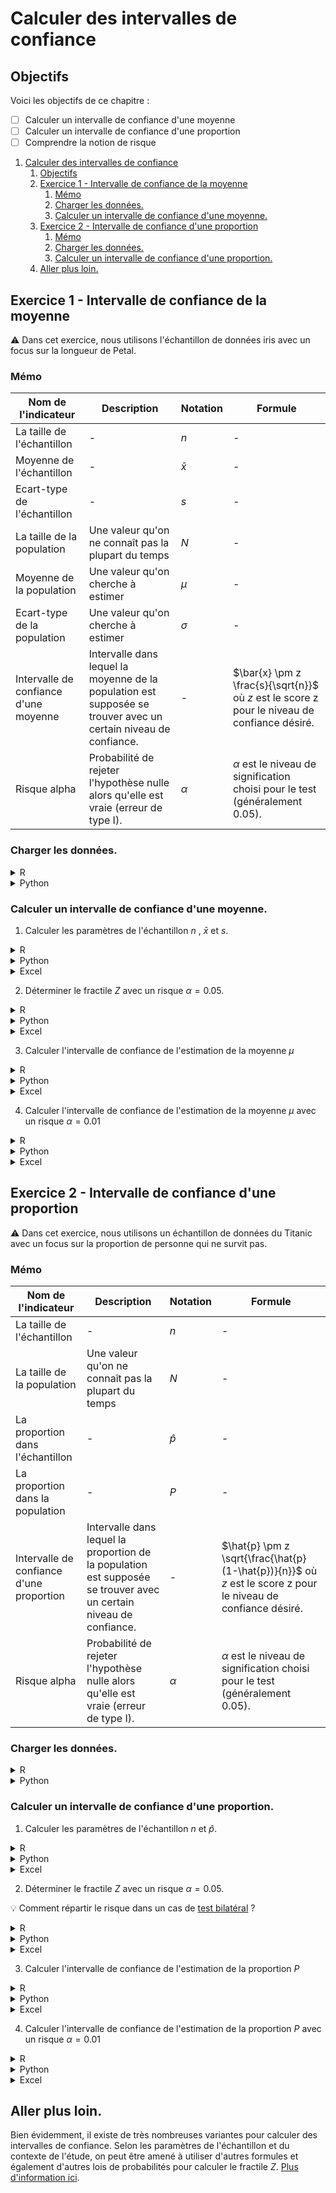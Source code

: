 # Calculer des intervalles de confiance

## Objectifs
Voici les objectifs de ce chapitre :
- [ ] Calculer un intervalle de confiance d'une moyenne
- [ ] Calculer un intervalle de confiance d'une proportion
- [ ] Comprendre la notion de risque

1. [Calculer des intervalles de confiance](#calculer-des-intervalles-de-confiance)
   1. [Objectifs](#objectifs)
   2. [Exercice 1 - Intervalle de confiance de la moyenne](#exercice-1---intervalle-de-confiance-de-la-moyenne)
      1. [Mémo](#mémo)
      2. [Charger les données.](#charger-les-données)
      3. [Calculer un intervalle de confiance d'une moyenne.](#calculer-un-intervalle-de-confiance-dune-moyenne)
   3. [Exercice 2 - Intervalle de confiance d'une proportion](#exercice-2---intervalle-de-confiance-dune-proportion)
      1. [Mémo](#mémo-1)
      2. [Charger les données.](#charger-les-données-1)
      3. [Calculer un intervalle de confiance d'une proportion.](#calculer-un-intervalle-de-confiance-dune-proportion)
   4. [Aller plus loin.](#aller-plus-loin)

## Exercice 1 - Intervalle de confiance de la moyenne

:warning: Dans cet exercice, nous utilisons l'échantillon de données iris avec un focus sur la longueur de Petal.

### Mémo
| Nom de l'indicateur | Description    | Notation | Formule                          |
|---------------------|----------------|----------|----------------------------------|
| La taille de l'échantillon | - | $n$  | -  |
| Moyenne de l'échantillon | - | $\bar{x}$  | -  |
| Ecart-type de l'échantillon | - | $s$  | -  |
| La taille de la population | Une valeur qu'on ne connaît pas la plupart du temps | $N$  | -  |
| Moyenne de la population | Une valeur qu'on cherche à estimer | $\mu$  | -  |
| Ecart-type de la population | Une valeur qu'on cherche à estimer | $\sigma$  | -  |
| Intervalle de confiance d'une moyenne | Intervalle dans lequel la moyenne de la population est supposée se trouver avec un certain niveau de confiance. | -                       | $\bar{x} \pm z \frac{s}{\sqrt{n}}$ où $z$ est le score z pour le niveau de confiance désiré.    |
| Risque alpha                        | Probabilité de rejeter l'hypothèse nulle alors qu'elle est vraie (erreur de type I).                     | $\alpha$                | $\alpha$ est le niveau de signification choisi pour le test (généralement 0.05).               |

### Charger les données. 
<details>
<summary>R</summary>

```r
# Charger les données Iris
data(iris)
petal_length <- iris$Petal.Length
```
</details>

<details>
<summary>Python</summary>

```python
import numpy as np
from scipy import stats
from sklearn.datasets import load_iris

# Charger les données Iris
iris = load_iris()
petal_length = iris.data[:, 2]  # Longueur de Petal
```
</details>

### Calculer un intervalle de confiance d'une moyenne. 

1. Calculer les paramètres de l'échantillon $n$ , $\bar{x}$ et $s$.
<details>
<summary>R</summary>

```r
# Calculer les paramètres de l'échantillon n, x̄ et s
n <- length(petal_length)
mean_petal_length <- mean(petal_length)
std_dev_petal_length <- sd(petal_length)

cat("Taille de l'échantillon (n) :", n, "\n")
cat("Moyenne (x̄) :", mean_petal_length, "\n")
cat("Écart-type (s) :", std_dev_petal_length, "\n")
```
</details>

<details>
<summary>Python</summary>

```python
# Calculer les paramètres de l'échantillon n, x̄ et s
n = len(petal_length)
mean_petal_length = np.mean(petal_length)
std_dev_petal_length = np.std(petal_length, ddof=1)

print(f"Taille de l'échantillon (n) : {n}")
print(f"Moyenne (x̄) : {mean_petal_length}")
print(f"Écart-type (s) : {std_dev_petal_length}")
```
</details>

<details>
<summary>Excel</summary>

```
```
</details>

2. Déterminer le fractile $Z$ avec un risque $\alpha = 0.05$.
<details>
<summary>R</summary>

```r
# Déterminer le fractile Z avec un risque α = 0.05
alpha_05 <- 0.05
z_05 <- qnorm(1 - alpha_05 / 2)
cat("Fractile Z pour un risque α = 0.05 :", z_05, "\n")
```
</details>

<details>
<summary>Python</summary>

```python
# Déterminer le fractile Z avec un risque α = 0.05
alpha_05 = 0.05
z_05 = stats.norm.ppf(1 - alpha_05 / 2)
print(f"Fractile Z pour un risque α = 0.05 : {z_05}")
```
</details>

<details>
<summary>Excel</summary>

```
```
</details>

3. Calculer l'intervalle de confiance de l'estimation de la moyenne $\mu$
<details>
<summary>R</summary>

```r
# Calculer l'intervalle de confiance de l'estimation de la moyenne μ avec α = 0.05
margin_of_error_05 <- z_05 * (std_dev_petal_length / sqrt(n))
confidence_interval_05 <- c(mean_petal_length - margin_of_error_05, mean_petal_length + margin_of_error_05)
cat("Intervalle de confiance pour μ avec α = 0.05 :", confidence_interval_05, "\n")
```
</details>

<details>
<summary>Python</summary>

```python
# Calculer l'intervalle de confiance de l'estimation de la moyenne μ avec α = 0.05
margin_of_error_05 = z_05 * (std_dev_petal_length / np.sqrt(n))
confidence_interval_05 = (mean_petal_length - margin_of_error_05, mean_petal_length + margin_of_error_05)
print(f"Intervalle de confiance pour μ avec α = 0.05 : {confidence_interval_05}")
```
</details>

<details>
<summary>Excel</summary>

```
```
</details>

4. Calculer l'intervalle de confiance de l'estimation de la moyenne $\mu$ avec un risque  $\alpha = 0.01$
<details>
<summary>R</summary>

```r
# Calculer l'intervalle de confiance de l'estimation de la moyenne μ avec un risque α = 0.01
alpha_01 <- 0.01
z_01 <- qnorm(1 - alpha_01 / 2)
cat("Fractile Z pour un risque α = 0.01 :", z_01, "\n")

margin_of_error_01 <- z_01 * (std_dev_petal_length / sqrt(n))
confidence_interval_01 <- c(mean_petal_length - margin_of_error_01, mean_petal_length + margin_of_error_01)
cat("Intervalle de confiance pour μ avec α = 0.01 :", confidence_interval_01, "\n")
```
</details>

<details>
<summary>Python</summary>

```python
# Calculer l'intervalle de confiance de l'estimation de la moyenne μ avec un risque α = 0.01
alpha_01 = 0.01
z_01 = stats.norm.ppf(1 - alpha_01 / 2)
print(f"Fractile Z pour un risque α = 0.01 : {z_01}")

margin_of_error_01 = z_01 * (std_dev_petal_length / np.sqrt(n))
confidence_interval_01 = (mean_petal_length - margin_of_error_01, mean_petal_length + margin_of_error_01)
print(f"Intervalle de confiance pour μ avec α = 0.01 : {confidence_interval_01}")
```
</details>

<details>
<summary>Excel</summary>

```
```
</details>

## Exercice 2 - Intervalle de confiance d'une proportion

:warning: Dans cet exercice, nous utilisons un échantillon de données du Titanic avec un focus sur la proportion de personne qui ne survit pas.

### Mémo
| Nom de l'indicateur | Description    | Notation | Formule                          |
|---------------------|----------------|----------|----------------------------------|
| La taille de l'échantillon | - | $n$  | -  |
| La taille de la population | Une valeur qu'on ne connaît pas la plupart du temps | $N$  | -  |
| La proportion dans l'échantillon | - | $\hat{p}$  | -  |
| La proportion dans la population | - | $P$  | -  |
| Intervalle de confiance d'une proportion | Intervalle dans lequel la proportion de la population est supposée se trouver avec un certain niveau de confiance. | -                       | $\hat{p} \pm z \sqrt{\frac{\hat{p}(1-\hat{p})}{n}}$ où $z$ est le score z pour le niveau de confiance désiré. |
| Risque alpha                        | Probabilité de rejeter l'hypothèse nulle alors qu'elle est vraie (erreur de type I).                     | $\alpha$                | $\alpha$ est le niveau de signification choisi pour le test (généralement 0.05).               |

### Charger les données. 
<details>
<summary>R</summary>

```r
# Charger les données Titanic
library(titanic)
data("titanic_train")
titanic <- titanic_train
```
</details>

<details>
<summary>Python</summary>

```python
import numpy as np
import pandas as pd
from scipy import stats
import seaborn as sns

# Charger les données Titanic
titanic = sns.load_dataset('titanic')
```
</details>

### Calculer un intervalle de confiance d'une proportion. 

1. Calculer les paramètres de l'échantillon $n$ et $\hat{p}$.
<details>
<summary>R</summary>

```r
# Calculer les paramètres de l'échantillon n et p̂
n <- nrow(titanic)
p_hat <- mean(titanic$Survived, na.rm = TRUE)

cat("Taille de l'échantillon (n) :", n, "\n")
cat("Proportion de survivants (p̂) :", p_hat, "\n")
```
</details>

<details>
<summary>Python</summary>

```python
# Calculer les paramètres de l'échantillon n et p̂
n = len(titanic)
p_hat = titanic['survived'].mean()

print(f"Taille de l'échantillon (n) : {n}")
print(f"Proportion de survivants (p̂) : {p_hat}")
```
</details>

<details>
<summary>Excel</summary>

```
```
</details>

2. Déterminer le fractile $Z$ avec un risque $\alpha = 0.05$.

:bulb: Comment répartir le risque dans un cas de [test bilatéral](https://slideplayer.fr/slide/13724665/85/images/7/Test+bilat%C3%A9ral+zone+de+rejet+zone+d%E2%80%99acceptation.jpg) ? 

<details>
<summary>R</summary>

```r
# Déterminer le fractile Z avec un risque α = 0.05
alpha_05 <- 0.05
z_05 <- qnorm(1 - alpha_05 / 2)
cat("Fractile Z pour un risque α = 0.05 :", z_05, "\n")
```
</details>

<details>
<summary>Python</summary>

```python
# Déterminer le fractile Z avec un risque α = 0.05
alpha_05 = 0.05
z_05 = stats.norm.ppf(1 - alpha_05 / 2)
print(f"Fractile Z pour un risque α = 0.05 : {z_05}")
```
</details>

<details>
<summary>Excel</summary>

```
```
</details>

3. Calculer l'intervalle de confiance de l'estimation de la proportion $P$
<details>
<summary>R</summary>

```r
# Calculer l'intervalle de confiance de l'estimation de la proportion P avec α = 0.05
margin_of_error_05 <- z_05 * sqrt(p_hat * (1 - p_hat) / n)
confidence_interval_05 <- c(p_hat - margin_of_error_05, p_hat + margin_of_error_05)
cat("Intervalle de confiance pour P avec α = 0.05 :", confidence_interval_05, "\n")

```
</details>

<details>
<summary>Python</summary>

```python
# Calculer l'intervalle de confiance de l'estimation de la proportion P avec α = 0.05
margin_of_error_05 = z_05 * np.sqrt(p_hat * (1 - p_hat) / n)
confidence_interval_05 = (p_hat - margin_of_error_05, p_hat + margin_of_error_05)
print(f"Intervalle de confiance pour P avec α = 0.05 : {confidence_interval_05}")
```
</details>

<details>
<summary>Excel</summary>

```
```
</details>

4. Calculer l'intervalle de confiance de l'estimation de la proportion $P$ avec un risque  $\alpha = 0.01$
<details>
<summary>R</summary>

```r
# Calculer l'intervalle de confiance de l'estimation de la proportion P avec un risque α = 0.01
alpha_01 <- 0.01
z_01 <- qnorm(1 - alpha_01 / 2)
cat("Fractile Z pour un risque α = 0.01 :", z_01, "\n")

margin_of_error_01 <- z_01 * sqrt(p_hat * (1 - p_hat) / n)
confidence_interval_01 <- c(p_hat - margin_of_error_01, p_hat + margin_of_error_01)
cat("Intervalle de confiance pour P avec α = 0.01 :", confidence_interval_01, "\n")
```
</details>

<details>
<summary>Python</summary>

```python
# Calculer l'intervalle de confiance de l'estimation de la proportion P avec un risque α = 0.01
alpha_01 = 0.01
z_01 = stats.norm.ppf(1 - alpha_01 / 2)
print(f"Fractile Z pour un risque α = 0.01 : {z_01}")

margin_of_error_01 = z_01 * np.sqrt(p_hat * (1 - p_hat) / n)
confidence_interval_01 = (p_hat - margin_of_error_01, p_hat + margin_of_error_01)
print(f"Intervalle de confiance pour P avec α = 0.01 : {confidence_interval_01}")
```
</details>

<details>
<summary>Excel</summary>

```
```
</details>


## Aller plus loin.

Bien évidemment, il existe de très nombreuses variantes pour calculer des intervalles de confiance. Selon les paramètres de l'échantillon et du contexte de l'étude, on peut être amené à utiliser d'autres formules et également d'autres lois de probabilités pour calculer le fractile $Z$. [Plus d'information ici](https://statsandr.com/blog/what-statistical-test-should-i-do/images/overview-statistical-tests-statsandr.svg).
